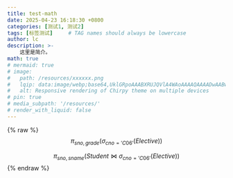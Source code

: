 ```yaml
---
title: test-math
date: 2025-04-23 16:18:30 +0800
categories: [测试1, 测试2]
tags: [标签测试]     # TAG names should always be lowercase
author: lc
description: >-
    这里是简介。
math: true
# mermaid: true
# image:
#   path: /resources/xxxxxx.png
#   lqip: data:image/webp;base64,UklGRpoAAABXRUJQVlA4WAoAAAAQAAAADwAABwAAQUxQSDIAAAARL0AmbZurmr57yyIiqE8oiG0bejIYEQTgqiDA9vqnsUSI6H+oAERp2HZ65qP/VIAWAFZQOCBCAAAA8AEAnQEqEAAIAAVAfCWkAALp8sF8rgRgAP7o9FDvMCkMde9PK7euH5M1m6VWoDXf2FkP3BqV0ZYbO6NA/VFIAAAA
#   alt: Responsive rendering of Chirpy theme on multiple devices
# pin: true
# media_subpath: '/resources/'
# render_with_liquid: false
---
```

{% raw %}
$$ 
\pi_{sno, grade}(\sigma_{cno='C06'}(Elective)) 
$$

$$ 
\pi_{sno, sname}(Student \bowtie \sigma_{cno='C06'}(Elective)) 
$$
{% endraw %}